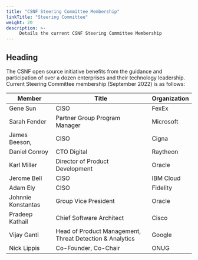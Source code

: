 ```yaml
---
title: "CSNF Steering Committee Membership"
linkTitle: "Steering Committee"
weight: 20
description: >-
     Details the current CSNF Steering Committee Membership
---
```


## Heading

The CSNF open source initiative benefits from the guidance and participation of over a dozen enterprises and their technology leadership. Current
Steering Committee membership (September 2022) is as follows:


| Member | Title | Organization|
|---|---|---|
| Gene Sun | CISO | FexEx | 
| Sarah Fender | Partner Group Program Manager | Microsoft|
| James Beeson, | CISO | Cigna|
| Daniel Conroy | CTO Digital | Raytheon |
| Karl Miller | Director of Product Development | Oracle |
| Jerome Bell | CISO | IBM Cloud| 
| Adam Ely | CISO| Fidelity|
| Johnnie Konstantas | Group Vice President | Oracle |
| Pradeep Kathail | Chief Software Architect | Cisco | 
| Vijay Ganti| Head of Product Management, Threat Detection & Analytics | Google | 
| Nick Lippis| Co-Founder, Co-Chair | ONUG | 
